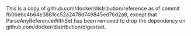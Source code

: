 This is a copy of github.com/docker/distribution/reference as of commit fb0bebc4b64e3881cc52a2478d749845ed76d2a8,
except that ParseAnyReferenceWithSet has been removed to drop the dependency on github.com/docker/distribution/digestset.